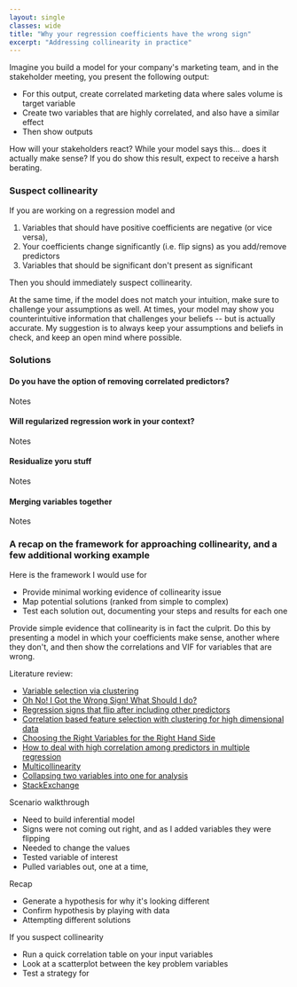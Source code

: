 ```yaml
---
layout: single
classes: wide
title: "Why your regression coefficients have the wrong sign"
excerpt: "Addressing collinearity in practice"
---
```


Imagine you build a model for your company's marketing team, and in the stakeholder meeting, you present the following output:

- For this output, create correlated marketing data where sales volume is target variable
- Create two variables that are highly correlated, and also have a similar effect
- Then show outputs

How will your stakeholders react? While your model says this... does it actually make sense? If you do show this result, expect to receive a harsh berating. 

### Suspect collinearity

If you are working on a regression model and

1. Variables that should have positive coefficients are negative (or vice versa),
2. Your coefficients change significantly (i.e. flip signs) as you add/remove predictors
3. Variables that should be significant don't present as significant 

Then you should immediately suspect collinearity. 

At the same time, if the model does not match your intuition, make sure to challenge your assumptions as well. At times, your model may show you counterintuitive information that challenges your beliefs -- but is actually accurate. My suggestion is to always keep your assumptions and beliefs in check, and keep an open mind where possible. 

### Solutions

#### Do you have the option of removing correlated predictors? 

Notes

#### Will regularized regression work in your context? 

Notes

#### Residualize yoru stuff

Notes

#### Merging variables together

Notes

### A recap on the framework for approaching collinearity, and a few additional working example

Here is the framework I would use for 
- Provide minimal working evidence of collinearity issue
- Map potential solutions (ranked from simple to complex)
- Test each solution out, documenting your steps and results for each one




Provide simple evidence that collinearity is in fact the culprit. Do this by presenting a model in which your coefficients make sense, another where they don't, and then show the correlations and VIF for variables that are wrong.





Literature review:
- [Variable selection via clustering](https://web.stanford.edu/class/stats202/content/lec5-condensed.pdf)
- [Oh No! I Got the Wrong Sign! What Should I do?](http://www.stat.columbia.edu/~gelman/stuff_for_blog/oh_no_I_got_the_wrong_sign.pdf)
- [Regression signs that flip after including other predictors](https://stats.stackexchange.com/questions/1580/regression-coefficients-that-flip-sign-after-including-other-predictors)
- [Correlation based feature selection with clustering for high dimensional data](https://www.sciencedirect.com/science/article/pii/S2314717218300059)
- [Choosing the Right Variables for the Right Hand Side](https://www.kellogg.northwestern.edu/faculty/dranove/htm/dranove/coursepages/Mgmt%20469/choosing%20variables.pdf)
- [How to deal with high correlation among predictors in multiple regression](https://stats.stackexchange.com/questions/38093/how-to-deal-with-high-correlation-among-predictors-in-multiple-regression)
- [Multicollinearity](https://statisticsbyjim.com/regression/multicollinearity-in-regression-analysis/)
- [Collapsing two variables into one for analysis](https://stats.stackexchange.com/questions/32472/collapsing-combining-two-variables-into-one-for-analysis)
- [StackExchange](https://stats.stackexchange.com/questions/198271/regression-coefficients-seem-to-have-the-wrong-sign-can-i-force-them-to-have-a)

Scenario walkthrough
- Need to build inferential model
- Signs were not coming out right, and as I added variables they were flipping
- Needed to change the values
- Tested variable of interest 
- Pulled variables out, one at a time, 


Recap 
- Generate a hypothesis for why it's looking different
- Confirm hypothesis by playing with data
- Attempting different solutions 


If you suspect collinearity
- Run a quick correlation table on your input variables
- Look at a scatterplot between the key problem variables
- Test a strategy for 
